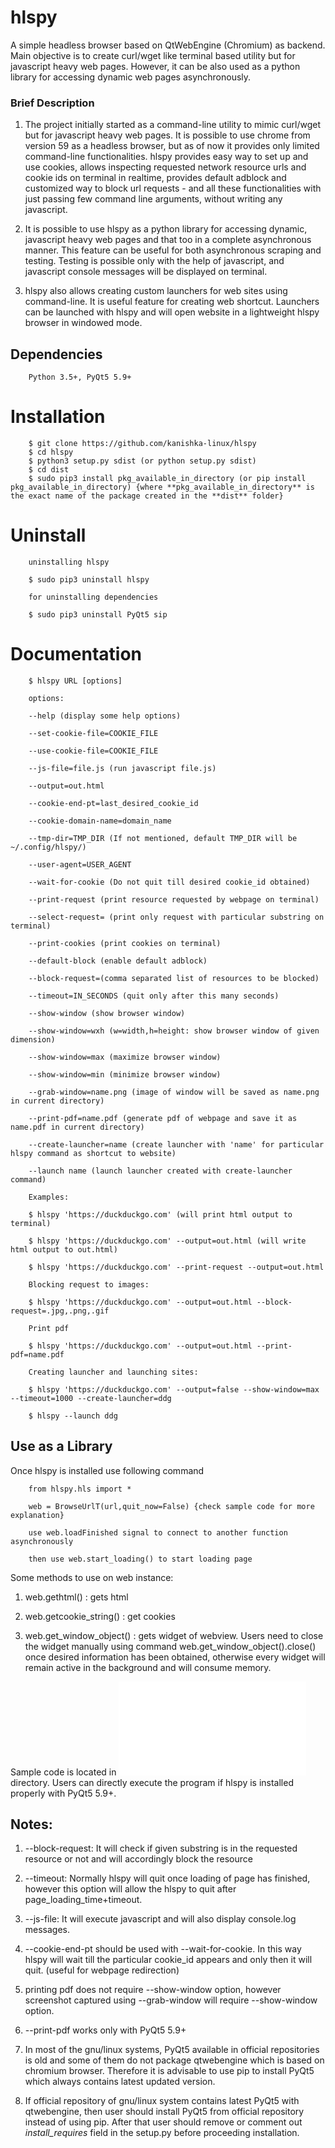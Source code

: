 # hlspy

A simple headless browser based on QtWebEngine (Chromium) as backend. Main objective is to create curl/wget like terminal based utility but for javascript heavy web pages. However, it can be also used as a python library for accessing dynamic web pages asynchronously.

### Brief Description

1. The project initially started as a command-line utility to mimic curl/wget but for javascript heavy web pages. It is possible to use chrome from version 59 as a headless browser, but as of now it provides only limited command-line functionalities. hlspy provides easy way to set up and use cookies, allows inspecting requested network resource urls and cookie ids on terminal in realtime, provides default adblock and customized way to block url requests - and all these functionalities with just passing few command line arguments, without writing any javascript. 

2. It is possible to use hlspy as a python library for accessing dynamic, javascript heavy web pages and that too in a complete asynchronous manner. This feature can be useful for both asynchronous scraping and testing. Testing is possible only with the help of javascript, and javascript console messages will be displayed on terminal. 

3. hlspy also allows creating custom launchers for web sites using command-line. It is useful feature for creating web shortcut. Launchers can be launched with hlspy and will open website in a lightweight hlspy browser in windowed mode.

## Dependencies

		Python 3.5+, PyQt5 5.9+
		
# Installation

		$ git clone https://github.com/kanishka-linux/hlspy
		$ cd hlspy
		$ python3 setup.py sdist (or python setup.py sdist)
		$ cd dist
		$ sudo pip3 install pkg_available_in_directory (or pip install pkg_available_in_directory) {where **pkg_available_in_directory** is the exact name of the package created in the **dist** folder}
			
# Uninstall
		
		uninstalling hlspy
		
		$ sudo pip3 uninstall hlspy 
		
		for uninstalling dependencies
		
		$ sudo pip3 uninstall PyQt5 sip
		
# Documentation

		$ hlspy URL [options]
		
		options:
		
		--help (display some help options)
		
		--set-cookie-file=COOKIE_FILE
				
		--use-cookie-file=COOKIE_FILE
		
		--js-file=file.js (run javascript file.js)
		
		--output=out.html
		
		--cookie-end-pt=last_desired_cookie_id
		
		--cookie-domain-name=domain_name
		
		--tmp-dir=TMP_DIR (If not mentioned, default TMP_DIR will be ~/.config/hlspy/)
		
		--user-agent=USER_AGENT
		
		--wait-for-cookie (Do not quit till desired cookie_id obtained)
		
		--print-request (print resource requested by webpage on terminal)
		
		--select-request= (print only request with particular substring on terminal)
		
		--print-cookies (print cookies on terminal)
		
		--default-block (enable default adblock)
		
		--block-request=(comma separated list of resources to be blocked)
		
		--timeout=IN_SECONDS (quit only after this many seconds)
		
		--show-window (show browser window)
		
		--show-window=wxh (w=width,h=height: show browser window of given dimension)
		
		--show-window=max (maximize browser window)
		
		--show-window=min (minimize browser window)
		
		--grab-window=name.png (image of window will be saved as name.png in current directory)
		
		--print-pdf=name.pdf (generate pdf of webpage and save it as name.pdf in current directory)
		
		--create-launcher=name (create launcher with 'name' for particular hlspy command as shortcut to website)
		
		--launch name (launch launcher created with create-launcher command)
		
		Examples:
		
		$ hlspy 'https://duckduckgo.com' (will print html output to terminal)
		
		$ hlspy 'https://duckduckgo.com' --output=out.html (will write html output to out.html)
		
		$ hlspy 'https://duckduckgo.com' --print-request --output=out.html
		
		Blocking request to images:
		
		$ hlspy 'https://duckduckgo.com' --output=out.html --block-request=.jpg,.png,.gif
		
		Print pdf
		
		$ hlspy 'https://duckduckgo.com' --output=out.html --print-pdf=name.pdf
		
		Creating launcher and launching sites:
		
		$ hlspy 'https://duckduckgo.com' --output=false --show-window=max --timeout=1000 --create-launcher=ddg
		
		$ hlspy --launch ddg
		
## Use as a Library

Once hlspy is installed use following command

		from hlspy.hls import *
		
		web = BrowseUrlT(url,quit_now=False) {check sample code for more explanation}
		
		use web.loadFinished signal to connect to another function asynchronously
		
		then use web.start_loading() to start loading page
		
Some methods to use on web instance:
		
1. web.gethtml() : gets html
		
2. web.getcookie_string() : get cookies
		
3. web.get_window_object() : gets widget of webview. Users need to close the widget manually using command web.get_window_object().close() once desired information has been obtained, otherwise every widget will remain active in the background and will consume memory.

Sample code is located in ![sample](/sample/sample_async.py) directory. Users can directly execute the program if hlspy is installed properly with PyQt5 5.9+.
		

		
## Notes:

1. --block-request: It will check if given substring is in the requested resource or not and will accordingly block the resource

2. --timeout: Normally hlspy will quit once loading of page has finished, however this option will allow the hlspy to quit after page_loading_time+timeout.   

3. --js-file: It will execute javascript and will also display console.log messages.

4. --cookie-end-pt should be used with --wait-for-cookie. In this way hlspy will wait till the particular cookie_id appears and only then it will quit. (useful for webpage redirection)

5. printing pdf does not require --show-window option, however screenshot captured using --grab-window will require --show-window option.

6. --print-pdf works only with PyQt5 5.9+

7. In most of the gnu/linux systems, PyQt5 available in official repositories is old and some of them do not package qtwebengine which is based on chromium browser. Therefore it is advisable to use pip to install PyQt5 which always contains latest updated version. 

8. If official repository of gnu/linux system contains latest PyQt5 with qtwebengine, then user should install PyQt5 from official repository instead of using pip. After that user should remove or comment out *install_requires* field in the setup.py before proceeding installation.
